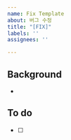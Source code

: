 ```yaml
---
name: Fix Template
about: 버그 수정
title: "[FIX]"
labels: ''
assignees: ''

---
```


## Background
- 

## To do
- [ ]